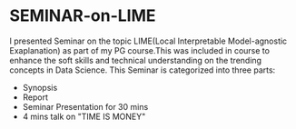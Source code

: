 # SEMINAR-on-LIME

I presented Seminar on the topic LIME(Local Interpretable Model-agnostic Exaplanation) as part of my PG course.This was included in course to enhance the soft skills and technical understanding on the trending concepts in Data Science. This Seminar is categorized into three parts:

* Synopsis
* Report
* Seminar Presentation for 30 mins
* 4 mins talk on "TIME IS MONEY"

